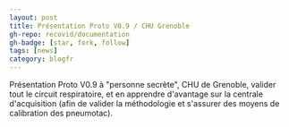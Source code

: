 ```yaml
---
layout: post
title: Présentation Proto V0.9 / CHU Grenoble
gh-repo: recovid/documentation
gh-badge: [star, fork, follow]
tags: [news]
category: blogfr
---
```


Présentation Proto V0.9 à "personne secrète", CHU de Grenoble, valider tout le circuit respiratoire, et en apprendre d'avantage sur la centrale d'acquisition (afin de valider la méthodologie et s'assurer des moyens de calibration des pneumotac).
